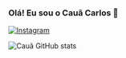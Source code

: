 ### Olá! Eu sou o Cauã Carlos 🤙
[![Instagram](https://img.shields.io/badge/Instagram-E4405F?style=for-the-badge&logo=instagram&logoColor=white)](https://www.instagram.com/cauazks/)

![Cauã GitHub stats](https://github-readme-stats.vercel.app/api?username=CauaCarloszks&show_icons=true&theme=tokyonight)


